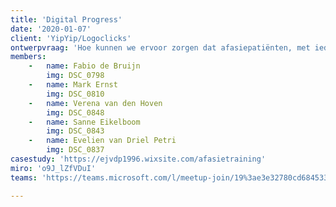 ```yaml
---
title: 'Digital Progress'
date: '2020-01-07'
client: 'YipYip/Logoclicks'
ontwerpvraag: 'Hoe kunnen we ervoor zorgen dat afasiepatiënten, met ieder hun eigen behoeftes, gemotiveerd aan de slag kunnen om zelfstandig en consistent te blijven oefenen nadat de behandeling met de logopedist is afgerond?'
members:
    -   name: Fabio de Bruijn
        img: DSC_0798
    -   name: Mark Ernst
        img: DSC_0810
    -   name: Verena van den Hoven
        img: DSC_0848
    -   name: Sanne Eikelboom
        img: DSC_0843
    -   name: Evelien van Driel Petri
        img: DSC_0837
casestudy: 'https://ejvdp1996.wixsite.com/afasietraining'
miro: 'o9J_lZfVDuI'
teams: 'https://teams.microsoft.com/l/meetup-join/19%3ae3e32780cd684533b01ba31ae68d297b%40thread.tacv2/1611094908413?context=%7b%22Tid%22%3a%22ca6fbace-7cba-4d53-8681-a06284f7ff46%22%2c%22Oid%22%3a%22100e5047-8c80-4681-bea6-926cb60256f0%22%7d'

---
```





